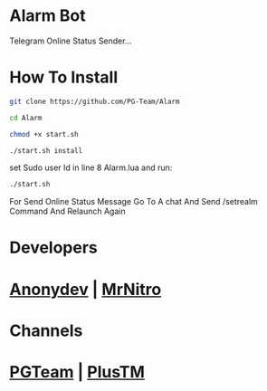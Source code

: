 # Alarm Bot
Telegram Online Status Sender...

# How To Install 

```sh
git clone https://github.com/PG-Team/Alarm

cd Alarm

chmod +x start.sh

./start.sh install

```
set Sudo user Id in line 8 Alarm.lua and run:
```sh
./start.sh
```
For Send Online Status Message Go To A chat And Send /setrealm Command And Relaunch Again

# Developers

# [Anonydev](https://t.me/Anonydev) | [MrNitro](https://t.me/NitroPlus)

# Channels

# [PGTeam](https://t.me/PG_TM) | [PlusTM](https://t.me/PlusTM)
